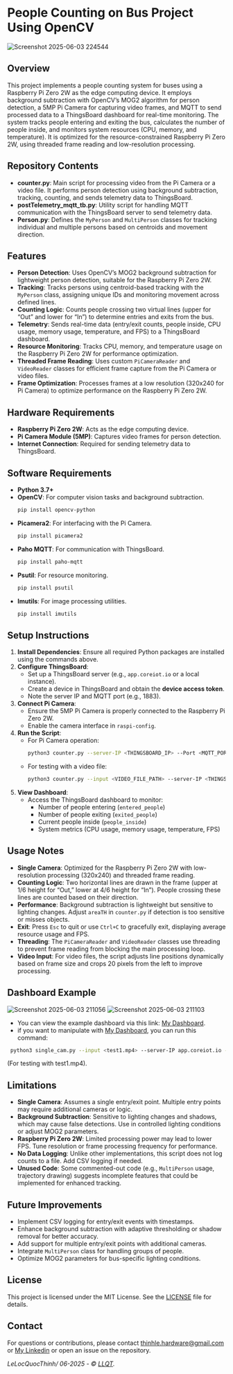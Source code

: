 # People Counting on Bus Project Using OpenCV

![Screenshot 2025-06-03 224544](https://github.com/user-attachments/assets/88b3d584-6434-482d-9aff-821df8464911)


## Overview
This project implements a people counting system for buses using a Raspberry Pi Zero 2W as the edge computing device. It employs background subtraction with OpenCV’s MOG2 algorithm for person detection, a 5MP Pi Camera for capturing video frames, and MQTT to send processed data to a ThingsBoard dashboard for real-time monitoring. The system tracks people entering and exiting the bus, calculates the number of people inside, and monitors system resources (CPU, memory, and temperature). It is optimized for the resource-constrained Raspberry Pi Zero 2W, using threaded frame reading and low-resolution processing.

## Repository Contents
- **counter.py**: Main script for processing video from the Pi Camera or a video file. It performs person detection using background subtraction, tracking, counting, and sends telemetry data to ThingsBoard.
- **postTelemetry_mqtt_tb.py**: Utility script for handling MQTT communication with the ThingsBoard server to send telemetry data.
- **Person.py**: Defines the `MyPerson` and `MultiPerson` classes for tracking individual and multiple persons based on centroids and movement direction.

## Features
- **Person Detection**: Uses OpenCV’s MOG2 background subtraction for lightweight person detection, suitable for the Raspberry Pi Zero 2W.
- **Tracking**: Tracks persons using centroid-based tracking with the `MyPerson` class, assigning unique IDs and monitoring movement across defined lines.
- **Counting Logic**: Counts people crossing two virtual lines (upper for “Out” and lower for “In”) to determine entries and exits from the bus.
- **Telemetry**: Sends real-time data (entry/exit counts, people inside, CPU usage, memory usage, temperature, and FPS) to a ThingsBoard dashboard.
- **Resource Monitoring**: Tracks CPU, memory, and temperature usage on the Raspberry Pi Zero 2W for performance optimization.
- **Threaded Frame Reading**: Uses custom `PiCameraReader` and `VideoReader` classes for efficient frame capture from the Pi Camera or video files.
- **Frame Optimization**: Processes frames at a low resolution (320x240 for Pi Camera) to optimize performance on the Raspberry Pi Zero 2W.

## Hardware Requirements
- **Raspberry Pi Zero 2W**: Acts as the edge computing device.
- **Pi Camera Module (5MP)**: Captures video frames for person detection.
- **Internet Connection**: Required for sending telemetry data to ThingsBoard.

## Software Requirements
- **Python 3.7+**
- **OpenCV**: For computer vision tasks and background subtraction.
  ```bash
  pip install opencv-python
  ```
- **Picamera2**: For interfacing with the Pi Camera.
  ```bash
  pip install picamera2
  ```
- **Paho MQTT**: For communication with ThingsBoard.
  ```bash
  pip install paho-mqtt
  ```
- **Psutil**: For resource monitoring.
  ```bash
  pip install psutil
  ```
- **Imutils**: For image processing utilities.
  ```bash
  pip install imutils
  ```

## Setup Instructions
1. **Install Dependencies**:
   Ensure all required Python packages are installed using the commands above.
2. **Configure ThingsBoard**:
   - Set up a ThingsBoard server (e.g., `app.coreiot.io` or a local instance).
   - Create a device in ThingsBoard and obtain the **device access token**.
   - Note the server IP and MQTT port (e.g., 1883).
3. **Connect Pi Camera**:
   - Ensure the 5MP Pi Camera is properly connected to the Raspberry Pi Zero 2W.
   - Enable the camera interface in `raspi-config`.
4. **Run the Script**:
   - For Pi Camera operation:
     ```bash
     python3 counter.py --server-IP <THINGSBOARD_IP> --Port <MQTT_PORT> --token <DEVICE_TOKEN>
     ```
   - For testing with a video file:
     ```bash
     python3 counter.py --input <VIDEO_FILE_PATH> --server-IP <THINGSBOARD_IP> --Port <MQTT_PORT> --token <DEVICE_TOKEN>
     ```
5. **View Dashboard**:
   - Access the ThingsBoard dashboard to monitor:
     - Number of people entering (`entered_people`)
     - Number of people exiting (`exited_people`)
     - Current people inside (`people_inside`)
     - System metrics (CPU usage, memory usage, temperature, FPS)

## Usage Notes
- **Single Camera**: Optimized for the Raspberry Pi Zero 2W with low-resolution processing (320x240) and threaded frame reading.
- **Counting Logic**: Two horizontal lines are drawn in the frame (upper at 1/6 height for “Out,” lower at 4/6 height for “In”). People crossing these lines are counted based on their direction.
- **Performance**: Background subtraction is lightweight but sensitive to lighting changes. Adjust `areaTH` in `counter.py` if detection is too sensitive or misses objects.
- **Exit**: Press `Esc` to quit or use `Ctrl+C` to gracefully exit, displaying average resource usage and FPS.
- **Threading**: The `PiCameraReader` and `VideoReader` classes use threading to prevent frame reading from blocking the main processing loop.
- **Video Input**: For video files, the script adjusts line positions dynamically based on frame size and crops 20 pixels from the left to improve processing.

## Dashboard Example
 ![Screenshot 2025-06-03 211056](https://github.com/user-attachments/assets/cbb0fb58-f331-4a4d-9ebc-9c0204fe77c5)
 ![Screenshot 2025-06-03 211103](https://github.com/user-attachments/assets/ce96f62d-67c0-4cc1-a9c0-4bd79099c53a)

 - You can view the example dashboard via this link: [My Dashboard](https://app.coreiot.io/dashboard/5eef5c50-3ca9-11f0-aae0-0f85903b3644?publicId=00e331c0-f1ec-11ef-87b5-21bccf7d29d5).
 - if you want to manipulate with [My Dashboard](https://app.coreiot.io/dashboard/5eef5c50-3ca9-11f0-aae0-0f85903b3644?publicId=00e331c0-f1ec-11ef-87b5-21bccf7d29d5), you can run this command:
   
 ```bash
  python3 single_cam.py --input <test1.mp4> --server-IP app.coreiot.io --Port 1883 --token I1WYm7V1FMBsKgBLMJVL
 ```

 (For testing with test1.mp4).

## Limitations
- **Single Camera**: Assumes a single entry/exit point. Multiple entry points may require additional cameras or logic.
- **Background Subtraction**: Sensitive to lighting changes and shadows, which may cause false detections. Use in controlled lighting conditions or adjust MOG2 parameters.
- **Raspberry Pi Zero 2W**: Limited processing power may lead to lower FPS. Tune resolution or frame processing frequency for performance.
- **No Data Logging**: Unlike other implementations, this script does not log counts to a file. Add CSV logging if needed.
- **Unused Code**: Some commented-out code (e.g., `MultiPerson` usage, trajectory drawing) suggests incomplete features that could be implemented for enhanced tracking.

## Future Improvements
- Implement CSV logging for entry/exit events with timestamps.
- Enhance background subtraction with adaptive thresholding or shadow removal for better accuracy.
- Add support for multiple entry/exit points with additional cameras.
- Integrate `MultiPerson` class for handling groups of people.
- Optimize MOG2 parameters for bus-specific lighting conditions.

## License
This project is licensed under the MIT License. See the [LICENSE](LICENSE) file for details.

## Contact
For questions or contributions, please contact [thinhle.hardware@gmail.com](mailto:thinhle.hardware@gmail.com) or
[My Linkedin](https://www.linkedin.com/in/lelocquocthinh/) or open an issue on the repository.

*LeLocQuocThinh/ 06-2025 - © <a href="https://github.com/LELOCQUOCTHINH" target="_blank">LLQT</a>.*

